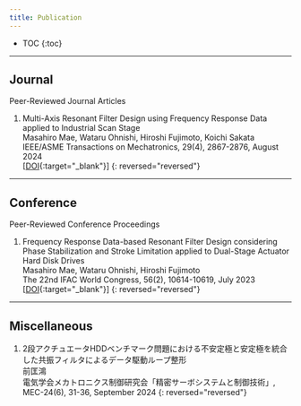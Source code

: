 ```yaml
---
title: Publication
---
```

* TOC
{:toc}
---
## Journal
Peer-Reviewed Journal Articles
1. Multi-Axis Resonant Filter Design using Frequency Response Data applied to Industrial Scan Stage<br>Masahiro Mae, Wataru Ohnishi, Hiroshi Fujimoto, Koichi Sakata<br>IEEE/ASME Transactions on Mechatronics, 29(4), 2867-2876, August 2024<br>[[DOI](https://doi.org/10.1109/tmech.2024.3402555){:target="_blank"}]
{: reversed="reversed"}
---
## Conference
Peer-Reviewed Conference Proceedings
1. Frequency Response Data-based Resonant Filter Design considering Phase Stabilization and Stroke Limitation applied to Dual-Stage Actuator Hard Disk Drives<br>Masahiro Mae, Wataru Ohnishi, Hiroshi Fujimoto<br>The 22nd IFAC World Congress, 56(2), 10614-10619, July 2023<br>[[DOI](https://doi.org/10.1016/j.ifacol.2023.10.684){:target="_blank"}]
{: reversed="reversed"}
---
## Miscellaneous
1. 2段アクチュエータHDDベンチマーク問題における不安定極と安定極を統合した共振フィルタによるデータ駆動ループ整形<br>前匡鴻<br>電気学会メカトロニクス制御研究会「精密サーボシステムと制御技術」, MEC-24(6), 31-36, September 2024
{: reversed="reversed"}
